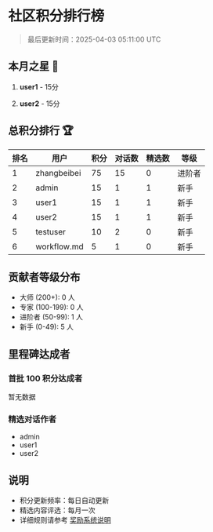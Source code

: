 # 社区积分排行榜

> 最后更新时间：2025-04-03 05:11:00 UTC

## 本月之星 🌟

1. **user1** - 15分

2. **user2** - 15分

## 总积分排行 🏆

| 排名 | 用户 | 积分 | 对话数 | 精选数 | 等级 |
|-----|------|-----|--------|--------|------|
| 1 | zhangbeibei | 75 | 15 | 0 | 进阶者 |
| 2 | admin | 15 | 1 | 1 | 新手 |
| 3 | user1 | 15 | 1 | 1 | 新手 |
| 4 | user2 | 15 | 1 | 1 | 新手 |
| 5 | testuser | 10 | 2 | 0 | 新手 |
| 6 | workflow.md | 5 | 1 | 0 | 新手 |

## 贡献者等级分布

- 大师 (200+): 0 人
- 专家 (100-199): 0 人
- 进阶者 (50-99): 1 人
- 新手 (0-49): 5 人

## 里程碑达成者

### 首批 100 积分达成者
暂无数据

### 精选对话作者
- admin
- user1
- user2

## 说明

- 积分更新频率：每日自动更新
- 精选内容评选：每月一次
- 详细规则请参考 [奖励系统说明](../REWARD_SYSTEM.md)
